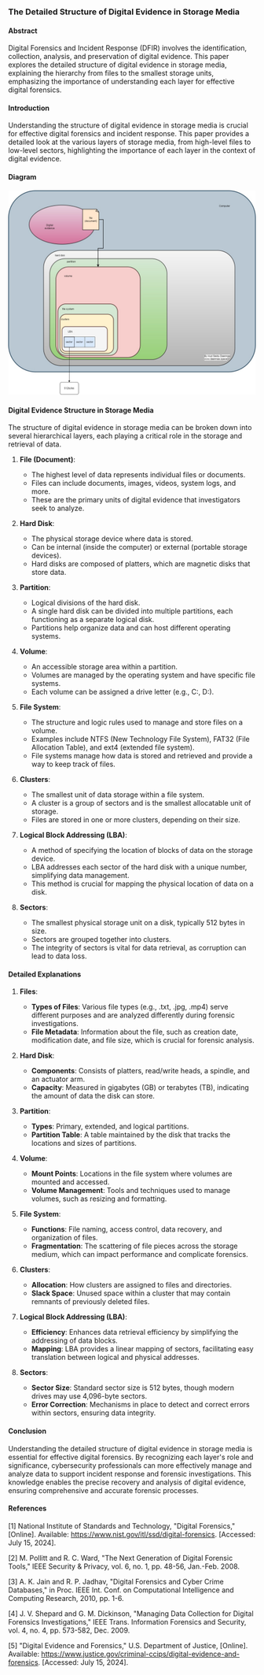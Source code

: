 ### The Detailed Structure of Digital Evidence in Storage Media

#### Abstract
Digital Forensics and Incident Response (DFIR) involves the identification, collection, analysis, and preservation of digital evidence. This paper explores the detailed structure of digital evidence in storage media, explaining the hierarchy from files to the smallest storage units, emphasizing the importance of understanding each layer for effective digital forensics.

#### Introduction
Understanding the structure of digital evidence in storage media is crucial for effective digital forensics and incident response. This paper provides a detailed look at the various layers of storage media, from high-level files to low-level sectors, highlighting the importance of each layer in the context of digital evidence.

#### Diagram
![HLD](./digital-evidence-hdd-storage.jpg)
#### Digital Evidence Structure in Storage Media
The structure of digital evidence in storage media can be broken down into several hierarchical layers, each playing a critical role in the storage and retrieval of data.

1. **File (Document)**:
    - The highest level of data represents individual files or documents.
    - Files can include documents, images, videos, system logs, and more.
    - These are the primary units of digital evidence that investigators seek to analyze.

2. **Hard Disk**:
    - The physical storage device where data is stored.
    - Can be internal (inside the computer) or external (portable storage devices).
    - Hard disks are composed of platters, which are magnetic disks that store data.

3. **Partition**:
    - Logical divisions of the hard disk.
    - A single hard disk can be divided into multiple partitions, each functioning as a separate logical disk.
    - Partitions help organize data and can host different operating systems.

4. **Volume**:
    - An accessible storage area within a partition.
    - Volumes are managed by the operating system and have specific file systems.
    - Each volume can be assigned a drive letter (e.g., C:, D:).

5. **File System**:
    - The structure and logic rules used to manage and store files on a volume.
    - Examples include NTFS (New Technology File System), FAT32 (File Allocation Table), and ext4 (extended file system).
    - File systems manage how data is stored and retrieved and provide a way to keep track of files.

6. **Clusters**:
    - The smallest unit of data storage within a file system.
    - A cluster is a group of sectors and is the smallest allocatable unit of storage.
    - Files are stored in one or more clusters, depending on their size.

7. **Logical Block Addressing (LBA)**:
    - A method of specifying the location of blocks of data on the storage device.
    - LBA addresses each sector of the hard disk with a unique number, simplifying data management.
    - This method is crucial for mapping the physical location of data on a disk.

8. **Sectors**:
    - The smallest physical storage unit on a disk, typically 512 bytes in size.
    - Sectors are grouped together into clusters.
    - The integrity of sectors is vital for data retrieval, as corruption can lead to data loss.

#### Detailed Explanations

1. **Files**:
    - **Types of Files**: Various file types (e.g., .txt, .jpg, .mp4) serve different purposes and are analyzed differently during forensic investigations.
    - **File Metadata**: Information about the file, such as creation date, modification date, and file size, which is crucial for forensic analysis.

2. **Hard Disk**:
    - **Components**: Consists of platters, read/write heads, a spindle, and an actuator arm.
    - **Capacity**: Measured in gigabytes (GB) or terabytes (TB), indicating the amount of data the disk can store.

3. **Partition**:
    - **Types**: Primary, extended, and logical partitions.
    - **Partition Table**: A table maintained by the disk that tracks the locations and sizes of partitions.

4. **Volume**:
    - **Mount Points**: Locations in the file system where volumes are mounted and accessed.
    - **Volume Management**: Tools and techniques used to manage volumes, such as resizing and formatting.

5. **File System**:
    - **Functions**: File naming, access control, data recovery, and organization of files.
    - **Fragmentation**: The scattering of file pieces across the storage medium, which can impact performance and complicate forensics.

6. **Clusters**:
    - **Allocation**: How clusters are assigned to files and directories.
    - **Slack Space**: Unused space within a cluster that may contain remnants of previously deleted files.

7. **Logical Block Addressing (LBA)**:
    - **Efficiency**: Enhances data retrieval efficiency by simplifying the addressing of data blocks.
    - **Mapping**: LBA provides a linear mapping of sectors, facilitating easy translation between logical and physical addresses.

8. **Sectors**:
    - **Sector Size**: Standard sector size is 512 bytes, though modern drives may use 4,096-byte sectors.
    - **Error Correction**: Mechanisms in place to detect and correct errors within sectors, ensuring data integrity.

#### Conclusion
Understanding the detailed structure of digital evidence in storage media is essential for effective digital forensics. By recognizing each layer's role and significance, cybersecurity professionals can more effectively manage and analyze data to support incident response and forensic investigations. This knowledge enables the precise recovery and analysis of digital evidence, ensuring comprehensive and accurate forensic processes.

#### References
[1] National Institute of Standards and Technology, "Digital Forensics," [Online]. Available: https://www.nist.gov/itl/ssd/digital-forensics. [Accessed: July 15, 2024].

[2] M. Pollitt and R. C. Ward, "The Next Generation of Digital Forensic Tools," IEEE Security & Privacy, vol. 6, no. 1, pp. 48-56, Jan.-Feb. 2008.

[3] A. K. Jain and R. P. Jadhav, "Digital Forensics and Cyber Crime Databases," in Proc. IEEE Int. Conf. on Computational Intelligence and Computing Research, 2010, pp. 1-6.

[4] J. V. Shepard and G. M. Dickinson, "Managing Data Collection for Digital Forensics Investigations," IEEE Trans. Information Forensics and Security, vol. 4, no. 4, pp. 573-582, Dec. 2009.

[5] "Digital Evidence and Forensics," U.S. Department of Justice, [Online]. Available: https://www.justice.gov/criminal-ccips/digital-evidence-and-forensics. [Accessed: July 15, 2024].
